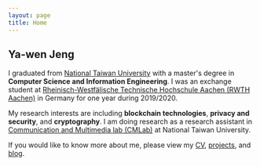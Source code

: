 ```yaml
---
layout: page
title: Home
---
```


## Ya-wen Jeng

I graduated from [National Taiwan University](https://www.ntu.edu.tw/) with a master's degree in **Computer Science and Information Engineering**. I was an exchange student at [Rheinisch-Westfälische Technische Hochschule Aachen (RWTH Aachen)](https://www.rwth-aachen.de/) in Germany for one year during 2019/2020.

My research interests are including **blockchain technologies**, **privacy and security**, and **cryptography**. I am doing research as a research assistant in [Communication and Multimedia lab (CMLab)](https://www.cmlab.csie.ntu.edu.tw/) at National Taiwan University.

If you would like to know more about me, please view my [CV](/about), [projects](/projects), and [blog](/blog).
